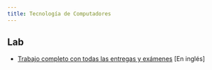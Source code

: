 ```yaml
---
title: Tecnología de Computadores
---
```


## Lab
- [Trabajo completo con todas las entregas y exámenes](https://github.com/hnevesg/TeCo_Lab_2122/tree/main) [En inglés]

